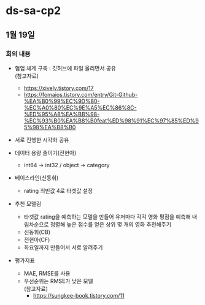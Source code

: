 # ds-sa-cp2


## 1월 19일
### 회의 내용

- 협업 체계 구축 : 깃허브에 파일 올리면서 공유 <br>
    (참고자료)
    - https://xively.tistory.com/17
    - https://fomaios.tistory.com/entry/Git-Github-%EA%B0%99%EC%9D%80-%EC%A0%80%EC%9E%A5%EC%86%8C-%ED%95%A8%EA%BB%98-%EC%93%B0%EA%B8%B0feat%ED%98%91%EC%97%85%ED%95%98%EA%B8%B0
    
- 서로 진행한 시각화 공유

- 데이터 용량 줄이기(전현아)
    - int64 → int32 / object → category
    
- 베이스라인(신동휘)
    - rating 최빈값 4로 타겟값 설정
    
- 추천 모델링
    - 타겟값 rating을 예측하는 모델을 만들어 유저마다 각각 영화 평점을 예측해 내림차순으로 정렬해 높은 점수를 얻은 상위 몇 개의 영화 추천해주기
    - 신동휘(CB)
    - 전현아(CF)
    - 화요일까지 만들어서 서로 알려주기
    
- 평가지표
    - MAE, RMSE를 사용
    - 우선순위는 RMSE가 낮은 모델<br>
    (참고자료)
        - https://sungkee-book.tistory.com/11
